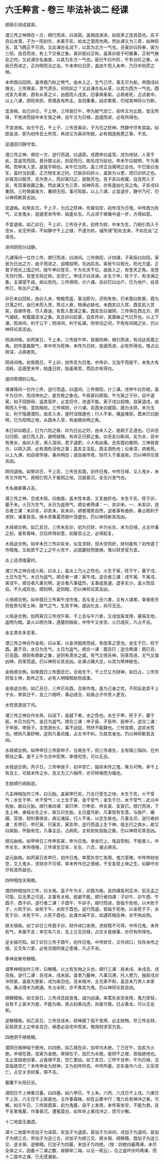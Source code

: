 # 六壬粹言 - 卷三 毕法补谈二 经课

顺茹引进成就易。

谓三传之神俱在一方，顺行而进，曰进茹。盖相连递进，如拔茅之连其茹也。亥子丑曰龙潜，子为一阳初生，未离乎亥，如龙之潜而勿用。然此课又为三奇，如神将吉，其飞腾正不可测。又此课亦名润下，以其为北方一气也。丑寅卯曰将泰，寅为三阳，自丑而进，有上下交泰之象。寅卯辰曰正和，盖寅卯辰于时属春，正和气聚会之时。又此课亦名曲直，以其为东方一气也。辰巳午曰升阶，午有台阶之象，从辰巳而进之，正向明而治之会。午未申曰日昃，盖由午而入未申，乃日中则昃之候。

未申酉曰回阴，盖申酉乃秋之煞气，由未入之，生气己尽，事无可为矣。申酉戌曰铸刃，三传俱金，其气肃杀，何险如之？又此课亦名从革，以其为西方一气也。酉戌亥为革故，酉有从革之义，由酉而入戌亥，旧事俱革矣。占病者死，占试者中。以上八课，阴阳夹拱，奇偶各有所主，吉则重重，凶亦累累，仍视其神将以为断。

宜进格。如己卯日，干上申，三传辰巳午，申为脱气空亡，初传又为比肩，皆无所得，不免进而投中末生我之神，且午又为日禄，迤逦而进，必有所得也。

不宜进格。如壬午日，干上子，三传丑寅卯，子为日之旺神，然静守尽有其益，如欲妄进，即为初传丑土所克，再进又为寅卯所脱，必有相连耗费之事，不吉。

逆退回归静守宜。

谓三传之神，俱在一方，逆行而退，曰退茹，戌酉申曰返驾，戌为地狱，人至于此，宜返驾而回。昔孙膑占此，刖足而归，故名戌为狱也。申未午曰就明，午为离明，而申未入至，是就乎明也。未午巳当阳，盖三传正当离明之会也。午巳辰曰发生，盖时当初夏，正万物生发之时。巳辰卯曰拱斗，盖辰为斗罡，而巳卯拱之也。卯寅丑曰联芳，丑为贵人，而卯寅归之，是联芳也。丑子亥曰收藏，自丑而入子亥，有百事收藏之象。然此课又为三奇，如神将吉，亦有逢凶化吉之角。子亥戌曰重阴，三时俱属夜方，重阴无阳，事可知矣。以上八课，止宜退步，静守乃可，仍以神将断其吉凶。

宜退格。如癸亥日，干上子，为日之旺神，奈属旬空，初传戌为日鬼，中传酉为败气，又坐鬼乡，迤逦至末传申，始逢长生。凡占须于艰难中退一步，方得如意。

不宜退格。如乙卯日，干上卯，三传丑子亥，初传为财，中末为生，乃相引而入于空乡，全无所得，不如静守干上之禄，不退为妙。诚所谓“到处去来，不如在此”之语也。

进间阴阳分动静。

凡课得间一位作三传，顺行而进，曰进间。三传俱阳，计四课，子寅辰曰向阳，寅辰为日出之方，由子而进之，自暗投明，先凶后吉。寅辰午曰观光，阳光方盛，正君子观光上国之时。辰午申曰登天，午为先天干位，由辰入之，有登天之角。龙登天则行雨，官登天则迁转。忌空亡。申戌子曰涉渊，水生于申，旺于子，有涉渊之象。主谋望不成，病讼危险。三传俱阴，计六课。丑卯巳曰出户，巳为地户，自丑传巳，有出户之象。

卯巳未曰回轮，由卯入未，物极而返，事当即为，迟则有咎。巳未酉曰势衰，酉为日落之时，由巳未而入至，势过人衰，物满必缺也。未酉亥曰入冥，酉亥前入冥矣，自昼传夜，尽入昏迷，有愈入愈深之象。酉亥丑曰凝阴，三传俱在西北方，阴气凝结，有履霜坚冰之象。亥丑卯曰启蒙，自亥传卯，其蒙昧之气已开也。以上下课，阳进间，利于公干；阴进间，利于私谋。但举动之间，不免有间隔之处，仍以神将论其吉凶。

阳进间格。如丙寅日，干上未，三传辰午申，皆属阳神，相引而进，有动达高尊之角。初传虽属脱气，幸中传为旺神，末传为日财，迤逦而进，必有所得也。惟占讼转深，占病者死。

阴进间格。如癸酉日，干上卯，初传丑为日鬼，中传卯，又加干而脱干，未免大有消耗，迄逦至末传，始逢日财，始虽艰苦，而后亦有得也。

退间奇偶别公私。

谓课得间一位作三传，逆行而退，曰退间。三传俱阳，计三课。戌申午曰负暄，盖午为日中，而戌申向之，是负暄之象也。午辰寅曰顾祖，午为寅之子孙，自午退寅，如子回顾母，返其室庐，止宜旧守，进退不能。寅子戌曰投暗，自寅退戌，由明而入于暗，宜防暗损。三传俱阴，计六课。亥酉未曰就隐，酉为太阴，未为玉女，利于隐遁潜形。由亥入未，是时当隐遁也；行人不来，捕盗难获。酉未巳曰励明，巳为阳明之地，从酉未入至，有由暗向明之角。

未巳卯曰趋正，巳为六阳之极，卯为日出之时，由未入之，是趋于正道也。巳卯丑曰归邪，由巳而入丑，避明就暗，有弃正归邪之象。卯丑亥曰断涧，亥为水，丑中有癸水，由卯入至，渐入深涧，君子退职，小人有凶事。丑亥酉曰极阴，三神皆夜方，以阴入阴，必有酒色淫佚之事；盖亥主淫乱，酉主酒色也；讼者深，病者死。以上九课，如自夜传昼，事尚明白；或自昼传夜，则尽入于昏迷矣。仍以神将论其吉凶。

阴间退格。如癸卯日，干上亥，三传丑亥酉，初作日鬼，中传日禄，又入鬼乡，末传又作败气，用相引而入于极阴之地，日就昏沉，全无兴发气也。

木名曲直春占吉。

谓三传之神，合成木局，曰曲直。盖木性本直，又复曲折也。木生于亥，旺于卯，墓于未。火日为生气，水日为盗用气，顺合者两课：一、亥卯未。一、未亥卯。逆合者三课：未卯亥，卯亥未，亥未卯。顺者理势自然，逆者事有曲折。春占取利于求财，诸事皆吉。缘木至春夏而枝叶茂盛也，仍以神将断其吉凶。

木局顺合例。如乙亥日，三传未亥卯，初为日财，中为长生，末为日禄，占主作事之初，虽有昏昧，日后终得如意，如废官占之，必得起复。

木局逆合例。如辛未日三传卯亥未，似宜求财，但木空则折，财何能有？初传遁丁作暗鬼，又助其干之上之午火克干，必因妻财而致祸，惟以财求官为宜。

炎上还须值夏时。

谓三传之神合成火局，曰炎上。盖炎上乃火之性也。火生于寅，旺于午，墓于戌，土日为生气，木日为盗气。顺合者一课：寅午戌。逆合者三课：戌午寅、午寅戌、寅戌午。顺合者凡事光明，逆合者凡事猛烈，主事成急速，虚多实少。盖火性焰焰，不久成灰也。顺则明，逆则暗，仍以神将论其吉凶。

火局顺合例。如辛酉日三传寅午戌作鬼，且与支上丑六害，主有人谋害，幸昼夜天将皆贵勾常土神，脱气之气，生其干神，逢凶化吉，尚可无忌。

火局逆合例。如丙寅日三传戌午寅，干上丑与午六害，又戌加寅发用，墓临生地，返明为暗。盖火以明为体，遇墓则暗矣，中传午又坐空，火已成灰，凡占不吉。

金主肃杀多变革。

谓三传之神合作金局，曰从革。以金须煅炼而成，有改革之意也。金生于巳，旺于酉，墓于丑，水日为生气，土日为盗气，顺合一课：酉丑巳；逆合两课：酉巳丑、巳丑酉。顺则有鼎新之象，逆则有肃杀之威。有气又得吉神，则革而进，无气又值凶神，则革而退。仍以神将论其吉凶。此课占婚大忌，以其为煞神故也。

金局顺合例。如癸酉日三传酉丑巳，合局生干，干上巳又为财神，如日占，三传天将皆土神，助传之生，必有人明暗相助而成事。

金局逆合例。如乙丑日，三传巳丑酉，合局作鬼，虽为己身之忧，不知反助其干上子水，育其日干，且三六相呼，事必成合，如昼占子作贵人更吉。

水性悠游润下司。

谓三传之神合作水局，曰润下，盖就下者，水之性也。水生于申，旺于子，墓于辰，木日为后气，金日为盗气。顺合三课：申子辰、子辰申、辰申子。逆合二课：子申辰、申辰子。主悠游长久，事不迫促，然终不能静也。三传宜顺，逆非水性也。顺则凡事舒畅，逆则凡事迟缓，占文书不利，为其克雀也。仍以神将断其吉凶。

水局顺合例。如甲申日三传辰申子，合局生干，则三传递生，主有隔三隔四，在内帮扶之事。虽干上午为合中犯煞，幸值旬空，可以无忌。

水局逆合例。丙子日，三传申辰子，初中空亡，独存末传之鬼，殊为可怖。幸干上有丑土，可敌末传之水，且又为三六相呼，亦可转祸而为福也。

生胎顺行病胎逆。

凡孟神相加作三传，曰元胎。盖寅申巳亥，乃五行受生之地，木生于亥，火干受气；水生于申，木干受气；火土生于寅，金干受气；金生于巳，水干受气；此元中有胎，故曰元胎。顺行者四课：寅巳申、巳申亥、申亥寅、亥寅巳。顺行而进，下生上神，身临长生之乡，故又曰生胎，主日盛月新，凡事皆有生意，与胎产、婚姻、官禄、财利事俱吉，病讼淹延，行人不来，以恋生故也。凡事主迟，逆行者四课：亥申巳、申巳寅、巳寅亥、寅亥申，逆行而退上生下神，临五行之病乡，故又曰病胎，怀胎有忧，凡事主远，占病死，主有别处投胎之象。仍以神将论其吉凶。

顺元胎格。如甲申日三传申亥寅，申为日鬼，幸坐巳上，鬼自受制，不能害人，中传长生，末传德禄，三传递生交车、长生、六合，诸占俱吉。

逆元胎格。如丙寅日亥申巳，初作日鬼，幸蒿矢空亡发用，鬼力至微，中传申财坐空，又入鬼乡，求财亦不可得，幸末传作日之德禄，干支各受上神之生，如静守亦尽有其所益也。

四仲相加关隔推。

谓四仲相加作三传，曰关格。盖子午为关，卯酉为格。且四课各刑互冲，前无孟之可隐，后无季之可逃，主事有关格，欲避不能，顺行者四课：子卯午、卯午酉、午酉子、酉子卯。逆行者二课：子酉午、午卯子。顺行而进，皆临于败地，以木败于子，火败于卯，金败于午，水败于酉也。逆行而退，皆临于死地，以金死于子，水死于卯，木死于午，火死于酉也。此课大端不吉，如遇旺相吉神，亦不拘此例。

顺关隔格。如丁卯日三传酉子卯，财作闭口发用，求财既不可得，中传日鬼，末传败气，本属不吉；幸交车六合，支上又见日禄，占交关食禄事，亦尽有所得也。

逆关隔可知。如丁卯日三传子酉午，初作日鬼，中传财爻，又作闭口，仅存末传之禄，又交车六害，必有交相刑害之患难，凡占不吉。

季神会聚号稼穑。

谓季神相加作三传，曰稼穑。以土有生物之义也，顺行三课：辰未戌、未戌丑、戌丑辰。逆行二课：丑戌未、戌未辰。盖季乃墓神，凡事沉滞，托人费力，独辰戌对冲则紧，盖辰为更新，戌为故旧也。丑未相冲，主兄弟不和，盖丑未乃贵人本家也。春占得木为疏通，冬占水旺，亦不畏其为鬼。仍以神将论其吉凶。

顺稼穑格。如壬辰日，三传戌丑辰皆鬼，诚为凶课。幸蒿矢坐空发用，鬼力至轻，且有干上寅木为救，不能为祸，夜占初乘白虎，尚属可畏。日占乘龙，可以无忌矣。

逆稼穑格。如乙亥日，三传丑戌未，财神遁丁临干发用，必主财物。奈三传全财，反助其支上之申金克日，祸患必自宅中而发，惟用财求官为宜。

四绝阴干禄绝期。

谓阴日禄神临于绝地，曰四绝。如乙禄在卯，加申为木绝。丁己在午，加亥为火绝。辛禄在酉，加寅为金绝。癸禄在子，加巳为水绝。是阴干之禄，皆临绝地也。主止宜结绝旧事，占食禄不宜，空亡更凶。如丁亥日，三传午丑申，午为日禄，岂宜临绝空亡？末传申金为财神，又为初传所克，中传所墓，交车虽作六合，又系空亡，占交关求财事，俱不吉。

墓覆干头阳日忌。

谓阳日干上神乘日墓，曰四墓。如六甲日，干上未。六丙、六戊日干上戌。六庚日干上丑，六壬日干上辰是也。主作事昏昧，如在云雾中行；惟六处有神冲之者，可解。如壬午日，三传辰酉寅，初为鬼墓，自干上发用，末传寅坐空，不能为救，且干支乘鬼墓，作事昏沉，遭冤莫白，如年命上乘戌冲之，庶可少解。

十二地盘无漏遗。

谓十二地盘中丑加子为进茹，亥加子为退茹，寅加子为进间，戌加子为退间，辰加子为顺三合，申加子为逆三合，卯加子为顺三交、顺关隔、顺稼穑，酉加子为逆三交、逆关隔、逆稼穑。巳加子为四墓，未加子为四绝。（按：四绝四墓两课，未尽全体之义。因备十二课之数，故聊举二端，以见一斑云），合之返吟伏吟两课，而十二盘中之课，已无遗漏矣。

